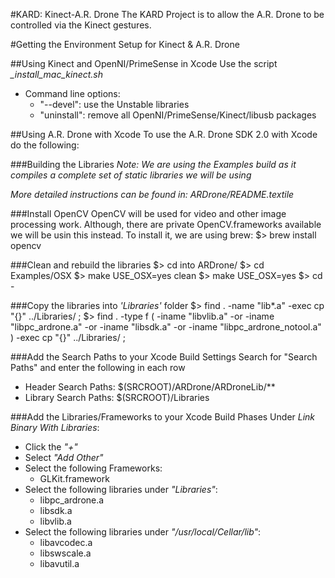 #KARD: Kinect-A.R. Drone
The KARD Project is to allow the A.R. Drone to be controlled via the Kinect gestures.

#Getting the Environment Setup for Kinect & A.R. Drone

##Using Kinect and OpenNI/PrimeSense in Xcode
Use the script *_install_mac_kinect.sh*
* Command line options:
	* "--devel": use the Unstable libraries
	* "uninstall": remove all OpenNI/PrimeSense/Kinect/libusb packages
	
##Using A.R. Drone with Xcode
To use the A.R. Drone SDK 2.0 with Xcode do the following:

###Building the Libraries
_*Note:* We are using the Examples build as it compiles a complete set of static libraries we will be using_

_More detailed instructions can be found in: ARDrone/README.textile_

###Install OpenCV
OpenCV will be used for video and other image processing work. Although, there are private OpenCV.frameworks available we will be usin this instead. To install it, we are using brew:
	$> brew install opencv

###Clean and rebuild the libraries
	$> cd into ARDrone/
	$> cd Examples/OSX
	$> make USE_OSX=yes clean
	$> make USE_OSX=yes
	$> cd -

###Copy the libraries into _*'Libraries'*_ folder
	$> find . -name "lib*.a" -exec cp "{}" ../Libraries/ \;
	$> find . -type f \( -iname "libvlib.a" -or -iname "libpc_ardrone.a" -or -iname "libsdk.a" -or -iname "libpc_ardrone_notool.a" \) -exec cp "{}" ../Libraries/ \;

###Add the Search Paths to your Xcode Build Settings
Search for "Search Paths" and enter the following in each row
- Header Search Paths: $(SRCROOT)/ARDrone/ARDroneLib/**
- Library Search Paths: $(SRCROOT)/Libraries

###Add the Libraries/Frameworks to your Xcode Build Phases
Under *_Link Binary With Libraries_*:
- Click the *"+"*
- Select *"Add Other"*
- Select the following Frameworks:
	* GLKit.framework
- Select the following libraries under *"Libraries"*:
	* libpc_ardrone.a
	* libsdk.a
	* libvlib.a
- Select the following libraries under *"/usr/local/Cellar/lib"*:
	* libavcodec.a
	* libswscale.a
	* libavutil.a